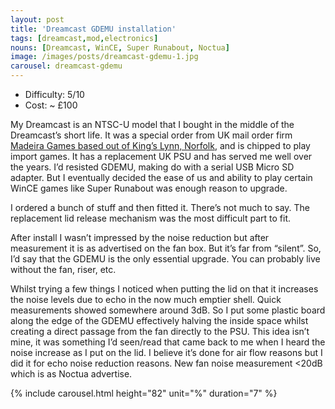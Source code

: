 ```yaml
---
layout: post
title: 'Dreamcast GDEMU installation'
tags: [dreamcast,mod,electronics]
nouns: [Dreamcast, WinCE, Super Runabout, Noctua]
image: /images/posts/dreamcast-gdemu-1.jpg
carousel: dreamcast-gdemu
---
```


- Difficulty: 5/10
- Cost: ~ £100

My Dreamcast is an NTSC-U model that I bought in the middle of the Dreamcast’s short life. It was a special order from UK mail order firm [Madeira Games based out of King’s Lynn, Norfolk](https://twitter.com/gingerbeardman/status/1595050453322141696), and is chipped to play import games. It has a replacement UK PSU and has served me well over the years. I’d resisted GDEMU, making do with a serial USB Micro SD adapter. But I eventually decided the ease of us and ability to play certain WinCE games like Super Runabout was enough reason to upgrade.

I ordered a bunch of stuff and then fitted it. There’s not much to say. The replacement lid release mechanism was the most difficult part to fit.

After install I wasn’t impressed by the noise reduction but after measurement it is as advertised on the fan box. But it’s far from “silent”. So, I’d say that the GDEMU is the only essential upgrade. You can probably live without the fan, riser, etc.

Whilst trying a few things I noticed when putting the lid on that it increases the noise levels due to echo in the now much emptier shell. Quick measurements showed somewhere around 3dB. So I put some plastic board along the edge of the GDEMU effectively halving the inside space whilst creating a direct passage from the fan directly to the PSU. This idea isn’t mine, it was something I’d seen/read that came back to me when I heard the noise increase as I put on the lid. I believe it’s done for air flow reasons but I did it for echo noise reduction reasons. New fan noise measurement <20dB which is as Noctua advertise.

{% include carousel.html height="82" unit="%" duration="7" %}
